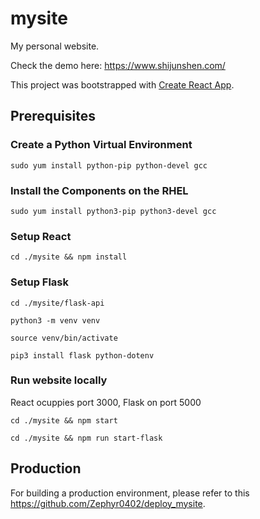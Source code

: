 # mysite
My personal website.

Check the demo here: https://www.shijunshen.com/

This project was bootstrapped with [Create React App](https://github.com/facebook/create-react-app).

## Prerequisites

### Create a Python Virtual Environment
<code>sudo yum install python-pip python-devel gcc</code>

### Install the Components on the RHEL

<code>sudo yum install python3-pip python3-devel gcc</code>

### Setup React

<code>cd ./mysite && npm install</code>

### Setup Flask

<code>cd ./mysite/flask-api</code>

<code>python3 -m venv venv</code>

<code>source venv/bin/activate</code>

<code>pip3 install flask python-dotenv</code>

### Run website locally

React ocuppies port 3000, Flask on port 5000

<code>cd ./mysite && npm start</code>

<code>cd ./mysite && npm run start-flask</code>

## Production

For building a production environment, please refer to this https://github.com/Zephyr0402/deploy_mysite.
